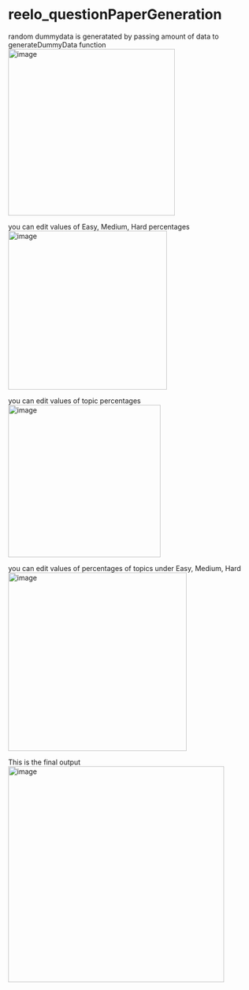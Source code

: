 # reelo_questionPaperGeneration
random dummydata is generatated by passing amount of data to generateDummyData function
<img width="338" alt="image" src="https://github.com/saikrishnayadav764/reelo_questionPaperGeneration/assets/106056182/a2f43a71-74c2-4792-a51d-1740ba5e141a">

you can edit values of Easy, Medium, Hard percentages
<img width="322" alt="image" src="https://github.com/saikrishnayadav764/reelo_questionPaperGeneration/assets/106056182/b580a3aa-eb52-4cd6-a50f-658b65342cfa">

you can edit values of topic percentages
<img width="309" alt="image" src="https://github.com/saikrishnayadav764/reelo_questionPaperGeneration/assets/106056182/4782f284-68cc-4a6e-95a2-eb6e252b270c">

you can edit values of percentages of topics under Easy, Medium, Hard
<img width="362" alt="image" src="https://github.com/saikrishnayadav764/reelo_questionPaperGeneration/assets/106056182/400df84b-3f67-4c84-addd-a4b7698e4be3">

This is the final output
<img width="438" alt="image" src="https://github.com/saikrishnayadav764/reelo_questionPaperGeneration/assets/106056182/c1c608ce-4c9b-4d56-8842-8470475baafd">



